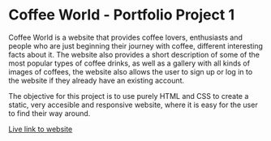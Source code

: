 # __Coffee World - Portfolio Project 1__
Coffee World is a website that provides coffee lovers, enthusiasts and people who are just beginning their journey with coffee, different interesting facts about it. The website also provides a short description of some of the most popular types of coffee drinks, as well as a gallery with all kinds of images of coffees, the website also allows the user to sign up or log in to the website if they already have an existing account.

The objective for this project is to use purely HTML and CSS to create a static, very accesible and responsive website, where it is easy for the user to find their way around.

[Live link to website](https://devnickocodes.github.io/coffee-world/index.html)

